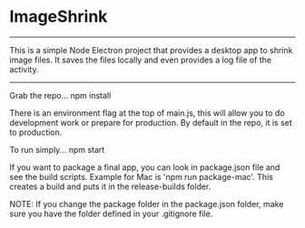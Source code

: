 # ImageShrink
***
This is a simple Node Electron project that provides a desktop app to shrink image files. It saves the files locally and even provides a log file of the activity. 

---
Grab the repo...
npm install

There is an environment flag at the top of main.js, this will allow you to do development work or prepare for production. By default in the repo, it is set to production.

To run simply... npm start

If you want to package a final app, you can look in package.json file and see the build scripts. Example for Mac is 'npm run package-mac'. This creates a build and puts it in the release-builds folder.

NOTE: If you change the package folder in the package.json folder, make sure you have the folder defined in your .gitignore file.
